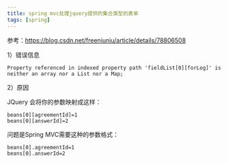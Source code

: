 ```yaml
---
title: spring mvc处理jquery提供的集合类型的表单
tags: [spring]
---
```


参考：https://blog.csdn.net/freeniuniu/article/details/78806508

1）错误信息

```
Property referenced in indexed property path 'fieldList[0][forLog]' is neither an array nor a List nor a Map; 
```


2）原因

JQuery 会将你的参数映射成这样：

```
beans[0][agreementId]=1
beans[0][answerId]=2
```

问题是Spring MVC需要这种的参数格式：

```
beans[0].agreementId=1
beans[0].answerId=2
```